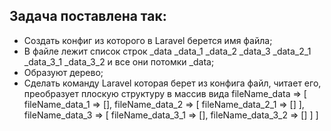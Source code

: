 ## Задача поставлена так:
- Создать конфиг из которого в Laravel берется имя файла;
- В файле лежит список строк _data _data_1 _data_2 _data_3 _data_2_1 _data_3_1 _data_3_2 и все они потомки _data;
- Образуют дерево;
- Сделать команду Laravel
  которая берет из конфига файл, читает его, преобразует плоскую структуру в массив вида
  fileName_data => [
       fileName_data_1 => [],
       fileName_data_2 => [
           fileName_data_2_1 => []
       ],
       fileName_data_3 => [
          fileName_data_3_1 => [],
          fileName_data_3_2 => []
       ]
  ]
